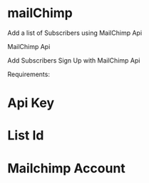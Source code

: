 # mailChimp
Add a list of Subscribers using MailChimp Api

MailChimp Api

Add Subscribers Sign Up with MailChimp Api

Requirements:
# Api Key
# List Id
# Mailchimp Account
